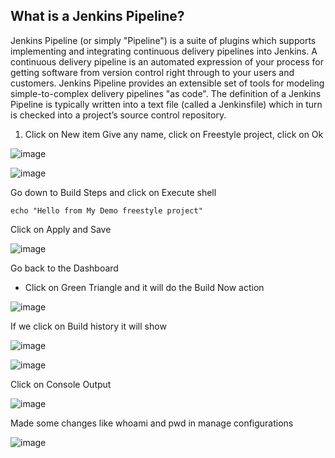 ## What is a Jenkins Pipeline?
Jenkins Pipeline (or simply "Pipeline") is a suite of plugins which supports implementing and integrating continuous delivery pipelines into Jenkins.
A continuous delivery pipeline is an automated expression of your process for getting software from version control right through to your users and customers.
Jenkins Pipeline provides an extensible set of tools for modeling simple-to-complex delivery pipelines "as code". The definition of a Jenkins Pipeline is typically written into a text file 
(called a Jenkinsfile) which in turn is checked into a project’s source control repository.

1. Click on New item
Give any name, click on Freestyle project, click on Ok

![image](https://github.com/Asma09Akram/Jenkins/assets/124654068/26567148-a699-4ad7-9f42-aad29feddc83)

![image](https://github.com/Asma09Akram/Jenkins/assets/124654068/a10819e3-31a6-494e-a727-1f7e41c7d822)


Go down to Build Steps and click on Execute shell
```
echo "Hello from My Demo freestyle project"
```

Click on Apply and Save

![image](https://github.com/Asma09Akram/Jenkins/assets/124654068/e88a5c4a-99f0-4a64-a904-cfc5abeb4436)

Go back to the Dashboard

* Click on Green Triangle and it will do the Build Now action
  
![image](https://github.com/Asma09Akram/Jenkins/assets/124654068/c0cdf433-cf7f-4730-8c00-6d8032f427f5)

If we click on Build history it will show 

![image](https://github.com/Asma09Akram/Jenkins/assets/124654068/04551f44-830b-497c-b246-e95204be5050)


![image](https://github.com/Asma09Akram/Jenkins/assets/124654068/0fb76384-9753-4537-b7df-a4012db82b41)

Click on Console Output

![image](https://github.com/Asma09Akram/Jenkins/assets/124654068/add5627c-2028-44f8-822d-b29ca27df30d)


Made some changes like whoami and pwd in manage configurations

![image](https://github.com/Asma09Akram/Jenkins/assets/124654068/c93b6bdc-2772-44b4-a745-47566521c41b)

